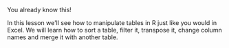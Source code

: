 You already know this!

In this lesson we'll see how to manipulate tables in R just like you would in Excel.
We will learn how to sort a table, filter it, transpose it, change column names and merge it with another table.
